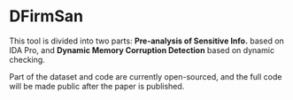 # DFirmSan

This tool is divided into two parts:  **Pre-analysis of Sensitive Info.** based on IDA Pro, and **Dynamic Memory Corruption Detection** based on dynamic checking.

Part of the dataset and code are currently open-sourced, and the full code will be made public after the paper is published.